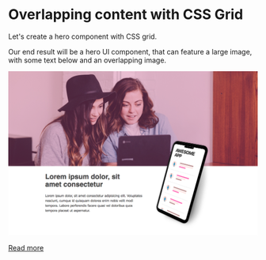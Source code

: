 # Overlapping content with CSS Grid

Let's create a hero component with CSS grid.

Our end result will be a hero UI component, that can feature a large image, with some text below and an overlapping image. 

![final hero](hero-fullwidth-final.png)

[Read more](https://bilianavaleva.com/overlapping-content-css-grid)